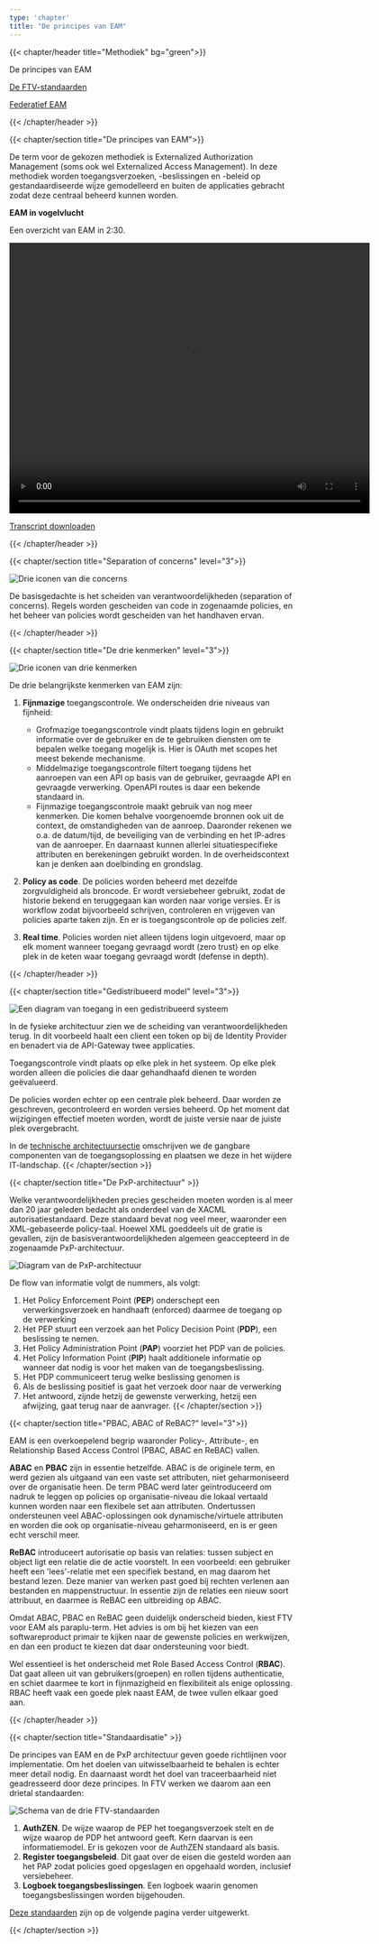 ```yaml
---
type: 'chapter'
title: "De principes van EAM"
---
```


{{< chapter/header title="Methodiek" bg="green">}}

<div class="sub-navigation-wrapper">
<div class="sub-navigation-tab-selected utrecht-paragraph pt-1 sub-navigation-tab">
   <p>
      De principes van EAM
   </p>
</div>
<div class="utrecht-paragraph pt-1 sub-navigation-tab bg-rhc-color-groen-25">
   <p>
      <a href="../standaarden">De FTV-standaarden</a>
   </p>
</div>
<div class="utrecht-paragraph pt-1 sub-navigation-tab bg-rhc-color-groen-25">
   <p>
      <a href="../federatief">Federatief EAM</a> 
   </p>
</div> 
</div>

{{< /chapter/header >}}

{{< chapter/section title="De principes van EAM">}}

De term voor de gekozen methodiek is Externalized Authorization Management (soms ook wel Externalized Access Management).
In deze methodiek worden toegangsverzoeken, -beslissingen en -beleid op gestandaardiseerde wijze gemodelleerd
en buiten de applicaties gebracht zodat deze centraal beheerd kunnen worden.

**EAM in vogelvlucht**

Een overzicht van EAM in 2:30.

<video width="640" height="480" controls>
  <source src="https://github.com/VNG-Realisatie/ftv/raw/refs/heads/main/content/methodiek/methodiek-slidecast.mp4" type="video/mp4">
</video>

<a href="methodiek-slidecast-transcript.txt" download>Transcript downloaden</a>

{{< /chapter/header >}}

{{< chapter/section title="Separation of concerns" level="3">}}

![Drie iconen van die concerns](../methodiek_soc.png)

De basisgedachte is het scheiden van verantwoordelijkheden (separation of concerns). Regels worden gescheiden van code in zogenaamde policies, en het beheer van policies wordt gescheiden van het handhaven ervan.

{{< /chapter/header >}}

{{< chapter/section title="De drie kenmerken" level="3">}}

![Drie iconen van drie kenmerken](../methodiek-3-kenmerken.png)

De drie belangrijkste kenmerken van EAM zijn:

1. **Fijnmazige** toegangscontrole. We onderscheiden drie niveaus van fijnheid: 

     - Grofmazige toegangscontrole vindt plaats tijdens login en gebruikt informatie over de gebruiker en de te gebruiken diensten om te bepalen welke toegang mogelijk is. Hier is OAuth met scopes het meest bekende mechanisme.
     - Middelmazige toegangscontrole filtert toegang tijdens het aanroepen van een API op basis van de gebruiker, gevraagde API en gevraagde verwerking. OpenAPI routes is daar een bekende standaard in.
     - Fijnmazige toegangscontrole maakt gebruik van nog meer kenmerken. Die komen behalve voorgenoemde bronnen ook uit de context, de omstandigheden van de aanroep. Daaronder rekenen we o.a. de datum/tijd, de beveiliging van de verbinding en het IP-adres van de aanroeper. En daarnaast kunnen allerlei situatiespecifieke attributen en berekeningen gebruikt worden. In de overheidscontext kan je denken aan doelbinding en grondslag.

3. **Policy as code**. De policies worden beheerd met dezelfde zorgvuldigheid als broncode. Er wordt versiebeheer gebruikt, zodat de historie bekend en teruggegaan kan worden naar vorige versies. Er is workflow zodat bijvoorbeeld schrijven, controleren en vrijgeven van policies aparte taken zijn. En er is toegangscontrole op de policies zelf.
3. **Real time**. Policies worden niet alleen tijdens login uitgevoerd, maar op elk moment wanneer toegang gevraagd wordt (zero trust) en op elke plek in de keten waar toegang gevraagd wordt (defense in depth).

{{< /chapter/header >}}

{{< chapter/section title="Gedistribueerd model" level="3">}}

![Een diagram van toegang in een gedistribueerd systeem](../methodiek-gedistribueerd.png)

In de fysieke architectuur zien we de scheiding van verantwoordelijkheden terug. In dit voorbeeld haalt een client een token op bij de Identity Provider en benadert via de API-Gateway twee applicaties.

Toegangscontrole vindt plaats op elke plek in het systeem. Op elke plek worden alleen die policies die daar gehandhaafd dienen te worden geëvalueerd.

De policies worden echter op een centrale plek beheerd. Daar worden ze geschreven, gecontroleerd en worden versies beheerd. Op het moment dat wijzigingen effectief moeten worden, wordt de juiste versie naar de juiste plek overgebracht.

In de [technische architectuursectie](../architectuur) omschrijven we de gangbare componenten van de toegangsoplossing en plaatsen we deze in het wijdere IT-landschap.
{{< /chapter/section >}}

{{< chapter/section title="De PxP-architectuur" >}}

Welke verantwoordelijkheden precies gescheiden moeten worden is al meer dan 20 jaar geleden bedacht als onderdeel van de XACML autorisatiestandaard. Deze standaard bevat nog veel meer, waaronder een XML-gebaseerde policy-taal. Hoewel XML goeddeels uit de gratie is gevallen, zijn de basisverantwoordelijkheden algemeen geaccepteerd in de zogenaamde PxP-architectuur.

![Diagram van de PxP-architectuur](../methodiek-pxp-architectuur.png)

De flow van informatie volgt de nummers, als volgt:

1. Het Policy Enforcement Point (**PEP**) onderschept een verwerkingsverzoek en handhaaft (enforced) daarmee de toegang op de verwerking 
2. Het PEP stuurt een verzoek aan het Policy Decision Point (**PDP**), een beslissing te nemen.
3. Het Policy Administration Point (**PAP**) voorziet het PDP van de policies.
4. Het Policy Information Point (**PIP**) haalt additionele informatie op wanneer dat nodig is voor het maken van de toegangsbeslissing.
5. Het PDP communiceert terug welke beslissing genomen is
6. Als de beslissing positief is gaat het verzoek door naar de verwerking
7. Het antwoord, zijnde hetzij de gewenste verwerking, hetzij een afwijzing, gaat terug naar de aanvrager.
{{< /chapter/section >}}

{{< chapter/section title="PBAC, ABAC of ReBAC?" level="3">}}

EAM is een overkoepelend begrip waaronder Policy-, Attribute-, en Relationship Based Access Control (PBAC, ABAC en ReBAC) vallen.

**ABAC** en **PBAC** zijn in essentie hetzelfde. ABAC is de originele term, en werd gezien als uitgaand van een vaste set attributen, niet geharmoniseerd over de organisatie heen. De term PBAC werd later geïntroduceerd om nadruk te leggen op policies op organisatie-niveau die lokaal vertaald kunnen worden naar een flexibele set aan attributen. Ondertussen ondersteunen veel ABAC-oplossingen ook dynamische/virtuele attributen en worden die ook op organisatie-niveau geharmoniseerd, en is er geen echt verschil meer.

**ReBAC** introduceert autorisatie op basis van relaties: tussen subject en object ligt een relatie die de actie voorstelt. In een voorbeeld: een gebruiker heeft een 'lees'-relatie met een specifiek bestand, en mag daarom het bestand lezen. Deze manier van werken past goed bij rechten verlenen aan bestanden en mappenstructuur. In essentie zijn de relaties een nieuw soort attribuut, en daarmee is ReBAC een uitbreiding op ABAC.

Omdat ABAC, PBAC en ReBAC geen duidelijk onderscheid bieden, kiest FTV voor EAM als paraplu-term. Het advies is om bij het kiezen van een softwareproduct primair te kijken naar de gewenste policies en werkwijzen, en dan een product te kiezen dat daar ondersteuning voor biedt. 

Wel essentieel is het onderscheid met Role Based Access Control (**RBAC**). Dat gaat alleen uit van gebruikers(groepen) en rollen tijdens authenticatie, en schiet daarmee te kort in fijnmazigheid en flexibiliteit als enige oplossing. RBAC heeft vaak een goede plek naast EAM, de twee vullen elkaar goed aan.

{{< /chapter/header >}}

{{< chapter/section title="Standaardisatie" >}}

De principes van EAM en de PxP architectuur geven goede richtlijnen voor implementatie. Om het doelen van uitwisselbaarheid te behalen is echter meer detail nodig. En daarnaast wordt het doel van traceerbaarheid niet geadresseerd door deze principes. In FTV werken we daarom aan een drietal standaarden:

![Schema van de drie FTV-standaarden](../methodiek-3-standaarden.png)

1. **AuthZEN**. De wijze waarop de PEP het toegangsverzoek stelt en de wijze waarop de PDP het antwoord geeft. Kern daarvan is een informatiemodel. Er is gekozen voor de AuthZEN standaard als basis.
2. **Register toegangsbeleid**. Dit gaat over de eisen die gesteld worden aan het PAP zodat policies goed opgeslagen en opgehaald worden, inclusief versiebeheer.
3. **Logboek toegangsbeslissingen**. Een logboek waarin genomen toegangsbeslissingen worden bijgehouden.

[Deze standaarden](../standaarden) zijn op de volgende pagina verder uitgewerkt.

{{< /chapter/section >}}
